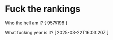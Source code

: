 # Fuck the rankings

Who the hell am I?
{ 9575198 }

What fucking year is it?
[ 2025-03-22T16:03:20Z ]
